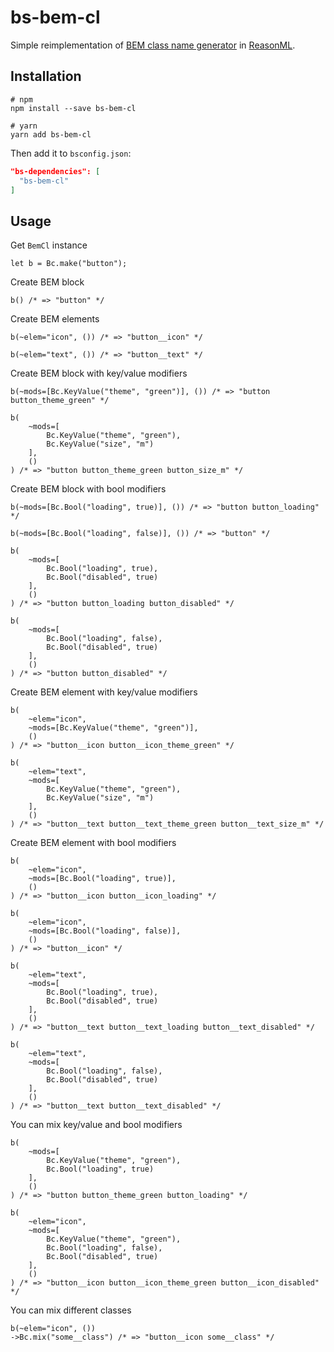 # bs-bem-cl

Simple reimplementation of [BEM class name generator](https://github.com/znamilya/bem-cl) in [ReasonML](https://reasonml.github.io).

## Installation

```shell
# npm
npm install --save bs-bem-cl

# yarn
yarn add bs-bem-cl
```

Then add it to `bsconfig.json`:

```json
"bs-dependencies": [
  "bs-bem-cl"
]
```

## Usage

Get `BemCl` instance

```reason
let b = Bc.make("button");
```

Create BEM block

```reason
b() /* => "button" */
```

Create BEM elements

```reason
b(~elem="icon", ()) /* => "button__icon" */

b(~elem="text", ()) /* => "button__text" */
```

Create BEM block with key/value modifiers

```reason
b(~mods=[Bc.KeyValue("theme", "green")], ()) /* => "button button_theme_green" */

b(
    ~mods=[
        Bc.KeyValue("theme", "green"),
        Bc.KeyValue("size", "m")
    ],
    ()
) /* => "button button_theme_green button_size_m" */
```

Create BEM block with bool modifiers

```reason
b(~mods=[Bc.Bool("loading", true)], ()) /* => "button button_loading" */

b(~mods=[Bc.Bool("loading", false)], ()) /* => "button" */

b(
    ~mods=[
        Bc.Bool("loading", true),
        Bc.Bool("disabled", true)
    ],
    ()
) /* => "button button_loading button_disabled" */

b(
    ~mods=[
        Bc.Bool("loading", false),
        Bc.Bool("disabled", true)
    ],
    ()
) /* => "button button_disabled" */
```

Create BEM element with key/value modifiers

```reason
b(
    ~elem="icon",
    ~mods=[Bc.KeyValue("theme", "green")],
    ()
) /* => "button__icon button__icon_theme_green" */

b(
    ~elem="text",
    ~mods=[
        Bc.KeyValue("theme", "green"),
        Bc.KeyValue("size", "m")
    ],
    ()
) /* => "button__text button__text_theme_green button__text_size_m" */
```

Create BEM element with bool modifiers

```reason
b(
    ~elem="icon",
    ~mods=[Bc.Bool("loading", true)],
    ()
) /* => "button__icon button__icon_loading" */

b(
    ~elem="icon",
    ~mods=[Bc.Bool("loading", false)],
    ()
) /* => "button__icon" */

b(
    ~elem="text",
    ~mods=[
        Bc.Bool("loading", true),
        Bc.Bool("disabled", true)
    ],
    ()
) /* => "button__text button__text_loading button__text_disabled" */

b(
    ~elem="text",
    ~mods=[
        Bc.Bool("loading", false),
        Bc.Bool("disabled", true)
    ],
    ()
) /* => "button__text button__text_disabled" */
```

You can mix key/value and bool modifiers

```reason
b(
    ~mods=[
        Bc.KeyValue("theme", "green"),
        Bc.Bool("loading", true)
    ],
    ()
) /* => "button button_theme_green button_loading" */

b(
    ~elem="icon",
    ~mods=[
        Bc.KeyValue("theme", "green"),
        Bc.Bool("loading", false),
        Bc.Bool("disabled", true)
    ],
    ()
) /* => "button__icon button__icon_theme_green button__icon_disabled" */
```

You can mix different classes

```reason
b(~elem="icon", ())
->Bc.mix("some__class") /* => "button__icon some__class" */
```
